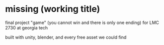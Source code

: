 # missing (working title)
final project "game" (you cannot win and there is only one ending) for LMC 2730 at georgia tech

built with unity, blender, and every free asset we could find 
